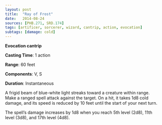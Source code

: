 ```yaml
---
layout: post
title:  "Ray of Frost"
date:   2014-08-24
sources: [PHB.271, SRD.174]
tags: [artificer, sorcerer, wizard, cantrip, action, evocation]
subtags: [damage: cold]
---
```


**Evocation cantrip**

**Casting Time**: 1 action

**Range**: 60 feet

**Components**: V, S

**Duration**: Instantaneous

A frigid beam of blue-white light streaks toward a creature within range. Make a ranged spell attack against the target. On a hit, it takes 1d8 cold damage, and its speed is reduced by 10 feet until the start of your next turn.

The spell’s damage increases by 1d8 when you reach 5th level (2d8), 11th level (3d8), and 17th level (4d8).
